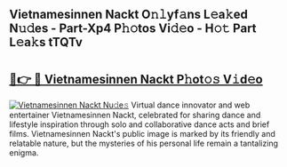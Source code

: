 ## Vietnamesinnen Nackt O𝚗𝚕yf𝚊ns L𝚎a𝚔ed N𝚞𝚍es - Part-Xp4 P𝚑𝚘tos Vi𝚍𝚎o - H𝚘𝚝 Part L𝚎a𝚔s tTQTv

# <h2><a href="http://kf30ud.oniu.top/?m=Vietnamesinnen+Nackt">🔗👉 🔴 Vietnamesinnen Nackt P𝚑ot𝚘𝚜 V𝚒d𝚎o</a></h2>

[![Vietnamesinnen Nackt Nu𝚍e𝚜](https://i.imgur.com/0qMVB7G.gif)](http://kf30ud.oniu.top/?m=Vietnamesinnen+Nackt)
Virtual dance innovator and web entertainer Vietnamesinnen Nackt, celebrated for sharing dance and lifestyle inspiration through solo and collaborative dance acts and brief films. Vietnamesinnen Nackt's public image is marked by its friendly and relatable nature, but the mysteries of his personal life remain a tantalizing enigma.  
